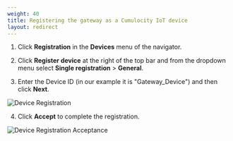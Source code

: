```yaml
---
weight: 40
title: Registering the gateway as a Cumulocity IoT device
layout: redirect
---
```


1. Click **Registration** in the **Devices** menu of the navigator.

2. Click **Register device** at the right of the top bar and from the dropdown menu select **Single registration** > **General**.

3. Enter the Device ID (in our example it is "Gateway_Device") and then click **Next**.

![Device Registration](/images/device-protocols/opcua/opcua-device-registration-gateway.png)

4. Click **Accept** to complete the registration.

![Device Registration Acceptance](/images/device-protocols/opcua/opcua-device-registration.png)
